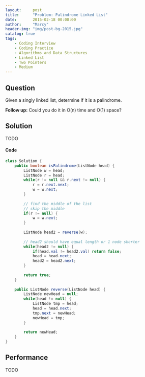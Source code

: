 ```yaml
---
layout:     post
title:      "Problem: Palindrome Linked List"
date:       2015-02-18 00:00:00
author:     "Marcy"
header-img: "img/post-bg-2015.jpg"
catalog: true
tags:
    - Coding Interview
    - Coding Practice
    - Algorithms and Data Structures
    - Linked List
    - Two Pointers
    - Medium
---
```


## Question

Given a singly linked list, determine if it is a palindrome.

**Follow up:**
Could you do it in O(n) time and O(1) space?

## Solution
TODO

#### Code
```java
class Solution {
    public boolean isPalindrome(ListNode head) {
        ListNode w = head;
        ListNode r = head;
        while(r != null && r.next != null) {
            r = r.next.next;
            w = w.next;
        }
        
        // find the middle of the list
        // skip the middle
        if(r != null) {
            w = w.next;
        }
        
        ListNode head2 = reverse(w);
        
        // head2 should have equal length or 1 node shorter
        while(head2 != null) {
            if(head.val != head2.val) return false;
            head = head.next;
            head2 = head2.next;
        }
        
        return true;
    }
    
    public ListNode reverse(ListNode head) {
        ListNode newHead = null;
        while(head != null) {
            ListNode tmp = head;
            head = head.next;
            tmp.next = newHead;
            newHead = tmp;
        }
        
        return newHead;
    }
}
```

## Performance
TODO
